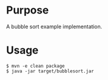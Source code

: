 # Purpose

A bubble sort example implementation.

# Usage

	$ mvn -e clean package
	$ java -jar target/bubblesort.jar


